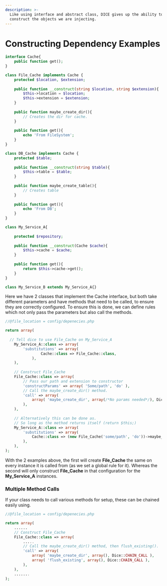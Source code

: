 ```yaml
---
description: >-
  Like using interface and abstract class, DICE gives up the ability to
  construct the objects we are injecting.
---
```


# Constructing Dependency Examples

```php
interface Cache{
    public function get();
}

class File_Cache implements Cache { 
    protected $location, $extension;
    
    public function __construct(string $location, string $extension){
        $this->location = $location;
        $this->extension = $extension;
    }
    
    public function maybe_create_dir(){
        // Creates the dir for cache.
    }
    
    public function get(){
        echo 'From FileSystem';
    }
}

class DB_Cache implements Cache { 
    protected $table;
    
    public function __construct(string $table){
        $this->table = $table;
    }
    
    public function maybe_create_table(){
        // Creates table
    }
    
    public function get(){
        echo 'From DB';
    }
}

class My_Service_A{
    
    protected $repository;
    
    public function __construct(Cache $cache){
        $this->cache = $cache;
    }
    
    public function get(){
        return $this->cache->get();
    }
}

class My_Service_B extends My_Service_A{}
```

Here we have 2 classes that implement the Cache interface, but both take different parameters and have methods that need to be called, to ensure they are correctly configured. To ensure this is done, we can define rules which not only pass the parameters but also call the methods.

```php
//@file_location = config/depenecies.php

return array(
  
  // Tell dice to use File_Cache on My_Service_A
	My_Service_A::class => array(
		'substitutions' => array(
				Cache::class => File_Cache::class,
			),
	),
	
	// Construct File_Cache
	File_Cache::class => array(
		// Pass our path and extension to constructor
		'constructParams' => array( 'Some/path', 'do' ),
		// Call the maybe_create_dir() method.
		'call' => array(
			array( 'maybe_create_dir', array(/*No params needed*/), Dice::CHAIN_CALL ),
		),
	),
	
	// Alternatively this can be done as.
	// So long as the method returns itself (return $this;)
	My_Service_A::class => array(
		'substitutions' => array(
			Cache::class => (new File_Cache('some/path', 'do'))->maybe_create_dir(),
		),
	),
);
```

With the 2 examples above, the first will create **File\_Cache** the same on every instance it is called from \(as we set a global rule for it\). Whereas the second will only construct **File\_Cache** in that configuration for the **My\_Service\_A** instances.

### Multiple Method Calls

If your class needs to call various methods for setup, these can be chained easily using.

```php
//@file_location = config/depenecies.php

return array(  
	......
	// Construct File_Cache
	File_Cache::class => array(
		.....
		// Call the maybe_create_dir() method, then flush_existing().
		'call' => array(
			array( 'maybe_create_dir', array(), Dice::CHAIN_CALL ),
			array( 'flush_existing', array(), Dice::CHAIN_CALL ),
		),
	),
	.......
);
```

